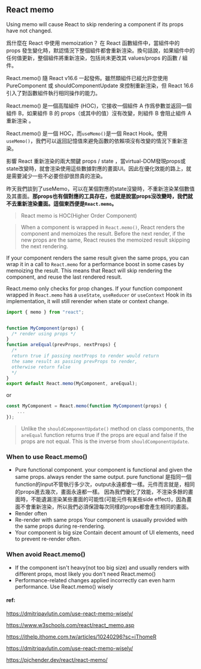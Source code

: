 ## React memo

Using memo will cause React to skip rendering a component if its props have not changed.

爲什麼在 React 中使用 memoization？
在 React 函數組件中，當組件中的 props 發生變化時，默認情況下整個組件都會重新渲染。換句話說，如果組件中的任何值更新，整個組件將重新渲染，包括尚未更改其 values/props 的函數 / 組件。



React.memo() 隨 React v16.6 一起發佈。雖然類組件已經允許您使用 PureComponent 或 shouldComponentUpdate 來控制重新渲染，但 React 16.6 引入了對函數組件執行相同操作的能力。

React.memo() 是一個高階組件 (HOC)，它接收一個組件 A 作爲參數並返回一個組件 B，如果組件 B 的 props（或其中的值）沒有改變，則組件 B 會阻止組件 A 重新渲染 。



React.memo() 是一個 HOC，而`useMemo()`是一個 React Hook。使用 `useMemo()`，我們可以返回記憶值來避免函數的依賴項沒有改變的情況下重新渲染。


影響 React 重新渲染的兩大關鍵 props / state ，當virtual-DOM發現props或state改變時，就會渲染使用這些數據對應的畫面UI。因此在優化效能的路上，就是需要減少一些不必要但卻很昂貴的渲染。

昨天我們談到了useMemo，可以在某個對應的state沒變時，不重新渲染某個數值及其畫面。**那props也有個對應的工具存在，也就是說當props沒改變時，我們就不去重新渲染畫面。這個東西便是`React.memo`。**


> React memo is HOC(Higher Order Component)


> When a component is wrapped in `React.memo()`, React renders the component and memoizes the result. Before the next render, if the new props are the same, React reuses the memoized result skipping the next rendering.


If your component renders the same result given the same props, you can wrap it in a call to `React.memo` for a performance boost in some cases by memoizing the result. This means that React will skip rendering the component, and reuse the last rendered result.

React.memo only checks for prop changes. If your function component wrapped in `React.memo` has a `useState`, `useReducer` or `useContext` Hook in its implementation, it will still rerender when state or context change.

```jsx
import { memo } from "react";


function MyComponent(props) {
  /* render using props */
}
function areEqual(prevProps, nextProps) {
  /*
  return true if passing nextProps to render would return
  the same result as passing prevProps to render,
  otherwise return false
  */
}
export default React.memo(MyComponent, areEqual);
```

or 

```jsx
const MyComponent = React.memo(function MyComponent(props) {
    ...
});

```


> Unlike the `shouldComponentUpdate()` method on class components, the `areEqual` function returns true if the props are equal and false if the props are not equal. This is the inverse from `shouldComponentUpdate`.


### When to use React.memo()
- Pure functional component.
your component is functional and given the same props. always render the same output. pure functional 是指同一個function的input不管執行多少次，output永遠都會一樣。元件而言就是，相同的props進去幾次，畫面永遠都一樣。
因為我們優化了效能，不渲染多餘的畫面時，不能遺漏渲染某些畫面的可能性(可能元件有某些side effect)，因為畫面不會重新渲染，所以我們必須保證每次同樣的props都會產生相同的畫面。
- Render often
- Re-render with same props
Your component is usaually provided with the same props during re-rendering.
- Your component is big size
Contain decent amount of UI elements, need to prevent re-render often.

### When avoid React.memo()
- If the component isn't heavy(not too big size) and usually renders with different props, most likely you don't need React.memo()
- Performance-related changes applied incorrectly can even harm performance. Use React.memo() wisely



#### ref: 
https://dmitripavlutin.com/use-react-memo-wisely/

https://www.w3schools.com/react/react_memo.asp

https://ithelp.ithome.com.tw/articles/10240296?sc=iThomeR

https://dmitripavlutin.com/use-react-memo-wisely/

https://pjchender.dev/react/react-memo/


